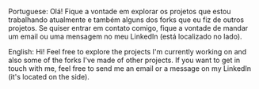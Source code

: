 Portuguese:
Olá!
Fique a vontade em explorar os projetos que estou trabalhando atualmente e também alguns dos forks que eu fiz de outros projetos.
Se quiser entrar em contato comigo, fique a vontade de mandar um email ou uma mensagem no meu LinkedIn (está localizado no lado).

English:
Hi!
Feel free to explore the projects I'm currently working on and also some of the forks I've made of other projects.
If you want to get in touch with me, feel free to send me an email or a message on my LinkedIn (it's located on the side).
